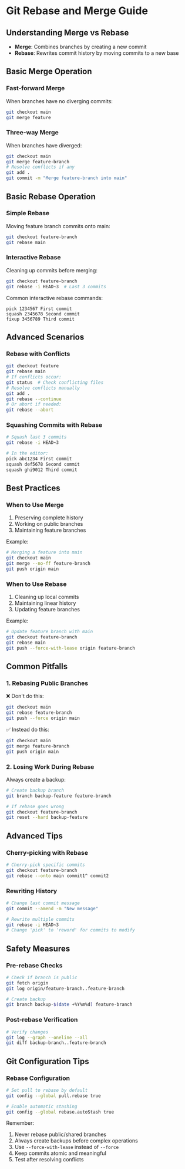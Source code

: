 # Git Rebase and Merge Guide

## Understanding Merge vs Rebase

- **Merge**: Combines branches by creating a new commit
- **Rebase**: Rewrites commit history by moving commits to a new base

## Basic Merge Operation

### Fast-forward Merge
When branches have no diverging commits:

```bash
git checkout main
git merge feature
```

### Three-way Merge

When branches have diverged:

```bash
git checkout main
git merge feature-branch
# Resolve conflicts if any
git add .
git commit -m "Merge feature-branch into main"
```

## Basic Rebase Operation

### Simple Rebase

Moving feature branch commits onto main:

```bash
git checkout feature-branch
git rebase main
```

### Interactive Rebase

Cleaning up commits before merging:

```bash
git checkout feature-branch
git rebase -i HEAD~3  # Last 3 commits
```

Common interactive rebase commands:

```
pick 1234567 First commit
squash 2345678 Second commit
fixup 3456789 Third commit
```

## Advanced Scenarios

### Rebase with Conflicts

```bash
git checkout feature
git rebase main
# If conflicts occur:
git status  # Check conflicting files
# Resolve conflicts manually
git add .
git rebase --continue
# Or abort if needed:
git rebase --abort
```

### Squashing Commits with Rebase

```bash
# Squash last 3 commits
git rebase -i HEAD~3

# In the editor:
pick abc1234 First commit
squash def5678 Second commit
squash ghi9012 Third commit
```

## Best Practices

### When to Use Merge

1. Preserving complete history
2. Working on public branches
3. Maintaining feature branches

Example:

```bash
# Merging a feature into main
git checkout main
git merge --no-ff feature-branch
git push origin main
```

### When to Use Rebase

1. Cleaning up local commits
2. Maintaining linear history
3. Updating feature branches

Example:

```bash
# Update feature branch with main
git checkout feature-branch
git rebase main
git push --force-with-lease origin feature-branch
```

## Common Pitfalls

### 1. Rebasing Public Branches

❌ Don't do this:

```bash
git checkout main
git rebase feature-branch
git push --force origin main
```

✅ Instead do this:

```bash
git checkout main
git merge feature-branch
git push origin main
```

### 2. Losing Work During Rebase

Always create a backup:

```bash
# Create backup branch
git branch backup-feature feature-branch

# If rebase goes wrong
git checkout feature-branch
git reset --hard backup-feature
```

## Advanced Tips

### Cherry-picking with Rebase

```bash
# Cherry-pick specific commits
git checkout feature-branch
git rebase --onto main commit1^ commit2
```

### Rewriting History

```bash
# Change last commit message
git commit --amend -m "New message"

# Rewrite multiple commits
git rebase -i HEAD~3
# Change 'pick' to 'reword' for commits to modify
```

## Safety Measures

### Pre-rebase Checks

```bash
# Check if branch is public
git fetch origin
git log origin/feature-branch..feature-branch

# Create backup
git branch backup-$(date +%Y%m%d) feature-branch
```

### Post-rebase Verification

```bash
# Verify changes
git log --graph --oneline --all
git diff backup-branch..feature-branch
```

## Git Configuration Tips

### Rebase Configuration

```bash
# Set pull to rebase by default
git config --global pull.rebase true

# Enable automatic stashing
git config --global rebase.autoStash true
```

Remember:

1. Never rebase public/shared branches
2. Always create backups before complex operations
3. Use `--force-with-lease` instead of `--force`
4. Keep commits atomic and meaningful
5. Test after resolving conflicts
